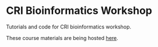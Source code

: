 # CRI Bioinformatics Workshop

Tutorials and code for CRI bioinformatics workshop. 

These course materials are being hosted [here](https://cancer-research-institute.github.io/CRI_bioinformatics_workshop/).

